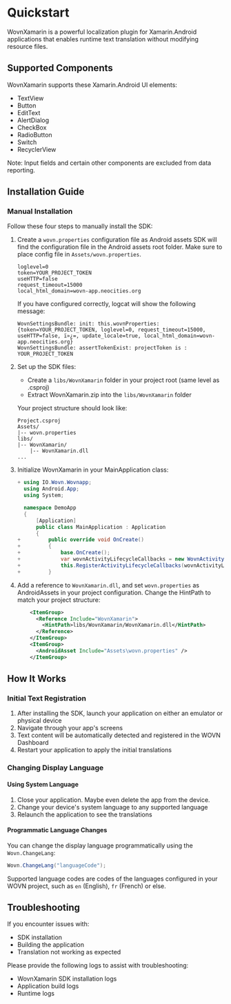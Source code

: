 # Quickstart

WovnXamarin is a powerful localization plugin for Xamarin.Android applications that enables runtime text translation without modifying resource files.

## Supported Components

WovnXamarin supports these Xamarin.Android UI elements:
- TextView
- Button
- EditText
- AlertDialog
- CheckBox
- RadioButton
- Switch
- RecyclerView

Note: Input fields and certain other components are excluded from data reporting.

## Installation Guide

### Manual Installation

Follow these four steps to manually install the SDK:

1. Create a `wovn.properties` configuration file as Android assets
   SDK will find the configuration file in the Android assets root folder.
   Make sure to place config file in `Assets/wovn.properties`.

   ```properties
   loglevel=0
   token=YOUR_PROJECT_TOKEN
   useHTTP=false
   request_timeout=15000
   local_html_domain=wovn-app.neocities.org
   ```

   If you have configured correctly, logcat will show the following message:
   ```
   WovnSettingsBundle: init: this.wovnProperties: {token=YOUR_PROJECT_TOKEN, loglevel=0, request_timeout=15000, useHTTP=false, ï»¿=, update_locale=true, local_html_domain=wovn-app.neocities.org}
   WovnSettingsBundle: assertTokenExist: projectToken is : YOUR_PROJECT_TOKEN
   ```

2. Set up the SDK files:
    - Create a `libs/WovnXamarin` folder in your project root (same level as .csproj)
    - Extract WovnXamarin.zip into the `libs/WovnXamarin` folder

   Your project structure should look like:
   ```
   Project.csproj
   Assets/
   |-- wovn.properties
   libs/
   |-- WovnXamarin/
       |-- WovnXamarin.dll
   ...
   ```

3. Initialize WovnXamarin in your MainApplication class:
   ```csharp
   + using IO.Wovn.Wovnapp;
     using Android.App;
     using System;

     namespace DemoApp
     {
         [Application]
         public class MainApplication : Application
         {
   +         public override void OnCreate()
   +         {
   +             base.OnCreate();
   +             var wovnActivityLifecycleCallbacks = new WovnActivityLifecycleCallbacks();
   +             this.RegisterActivityLifecycleCallbacks(wovnActivityLifecycleCallbacks);
   +         }
   ```

4. Add a reference to `WovnXamarin.dll`, and set `wovn.properties` as AndroidAssets in your project configuration.
   Change the HintPath to match your project structure:
   ```xml
       <ItemGroup>
         <Reference Include="WovnXamarin">
           <HintPath>libs/WovnXamarin/WovnXamarin.dll</HintPath>
         </Reference>
       </ItemGroup>
       <ItemGroup>
         <AndroidAsset Include="Assets\wovn.properties" />
       </ItemGroup>
   ```

## How It Works

### Initial Text Registration

1. After installing the SDK, launch your application on either an emulator or physical device
2. Navigate through your app's screens
3. Text content will be automatically detected and registered in the WOVN Dashboard
4. Restart your application to apply the initial translations

### Changing Display Language

#### Using System Language
1. Close your application. Maybe even delete the app from the device.
2. Change your device's system language to any supported language
3. Relaunch the application to see the translations

#### Programmatic Language Changes
You can change the display language programmatically using the `Wovn.ChangeLang`:

```csharp
Wovn.ChangeLang("languageCode");
```

Supported language codes are codes of the languages configured in your WOVN project, such as `en` (English), `fr` (French) or else.

## Troubleshooting

If you encounter issues with:
- SDK installation
- Building the application
- Translation not working as expected

Please provide the following logs to assist with troubleshooting:
- WovnXamarin SDK installation logs
- Application build logs
- Runtime logs